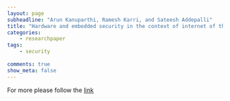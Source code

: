 ```yaml
---
layout: page
subheadline: "Arun Kanuparthi, Ramesh Karri, and Sateesh Addepalli"
title: "Hardware and embedded security in the context of internet of things"
categories:
    - researchpaper  
tags:
    - security
      
comments: true
show_meta: false
---
```



For more please follow the [link](http://dl.acm.org/citation.cfm?id=2517976)
